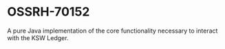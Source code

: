 # OSSRH-70152
A pure Java implementation of the core functionality necessary to interact with the KSW Ledger. 
